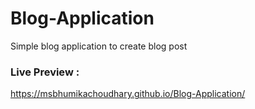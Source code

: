# Blog-Application
 Simple blog application to create blog post

 ### Live Preview :
 https://msbhumikachoudhary.github.io/Blog-Application/
